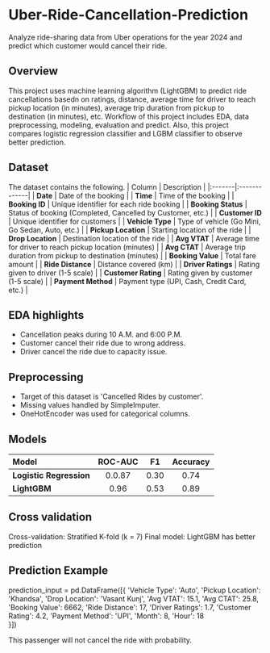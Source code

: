 # Uber-Ride-Cancellation-Prediction
Analyze ride-sharing data from Uber operations for the year 2024 and predict which customer would cancel their ride.

## Overview
This project uses machine learning algorithm (LightGBM) to predict ride cancellations basedn on ratings, distance, average time for driver to reach pickup location (in minutes), average trip duration from pickup to destination (in minutes), etc. Workflow of this project includes EDA, data preprocessing, modeling, evaluation and predict. Also, this project compares logistic regression classifier and LGBM classifier to observe better prediction.

## Dataset
The dataset contains the following.
| Column | Description |
|:-------|:-------------|
| **Date** | Date of the booking |
| **Time** | Time of the booking |
| **Booking ID** | Unique identifier for each ride booking |
| **Booking Status** | Status of booking (Completed, Cancelled by Customer, etc.) |
| **Customer ID** | Unique identifier for customers |
| **Vehicle Type** | Type of vehicle (Go Mini, Go Sedan, Auto, etc.) |
| **Pickup Location** | Starting location of the ride |
| **Drop Location** | Destination location of the ride |
| **Avg VTAT** | Average time for driver to reach pickup location (minutes) |
| **Avg CTAT** | Average trip duration from pickup to destination (minutes) |
| **Booking Value** | Total fare amount |
| **Ride Distance** | Distance covered (km) |
| **Driver Ratings** | Rating given to driver (1-5 scale) |
| **Customer Rating** | Rating given by customer (1-5 scale) |
| **Payment Method** | Payment type (UPI, Cash, Credit Card, etc.) |

## EDA highlights
- Cancellation peaks during 10 A.M. and 6:00 P.M.
- Customer cancel their ride due to wrong address.
- Driver cancel the ride due to capacity issue.

## Preprocessing
- Target of this dataset is 'Cancelled Rides by customer'.
- Missing values handled by SimpleImputer.
- OneHotEncoder was used for categorical columns.

## Models
| Model | ROC-AUC | F1 | Accuracy |
|:-------------------|:-------:|:----:|:----------:|
| **Logistic Regression** | 0.0.87 | 0.30 | 0.74 |
| **LightGBM** | 0.96 | 0.53 | 0.89 |

## Cross validation
Cross-validation: Stratified K-fold (k = 7)
Final model: LightGBM has better prediction

## Prediction Example
prediction_input = pd.DataFrame([{
    'Vehicle Type': 'Auto',
    'Pickup Location': 'Khandsa',
    'Drop Location': 'Vasant Kunj',
    'Avg VTAT': 15.1,
    'Avg CTAT': 25.8,
    'Booking Value': 6662,
    'Ride Distance': 17,
    'Driver Ratings': 1.7, 
    'Customer Rating': 4.2, 
    'Payment Method': 'UPI', 
    'Month': 8, 
    'Hour': 18  
}])

This passenger will not cancel the ride with probability.

